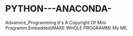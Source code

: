 # PYTHON---ANACONDA-
Advanvce_Programming
It's A Copyright Of Mini Programm.Embadded(MAKE WHOLE PROGRAMM) My ME.
